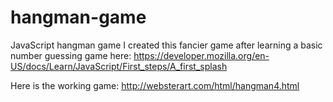 # hangman-game
JavaScript hangman game
I created this fancier game after learning a basic number guessing game here: https://developer.mozilla.org/en-US/docs/Learn/JavaScript/First_steps/A_first_splash

Here is the working game:
http://websterart.com/html/hangman4.html
